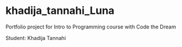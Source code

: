 # khadija_tannahi_Luna
Portfolio project for Intro to Programming course with Code the Dream

Student: Khadija Tannahi
